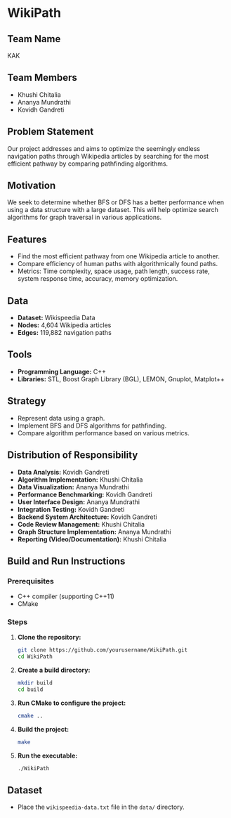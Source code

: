 # WikiPath

## Team Name
KAK

## Team Members
- Khushi Chitalia
- Ananya Mundrathi
- Kovidh Gandreti

## Problem Statement
Our project addresses and aims to optimize the seemingly endless navigation paths through Wikipedia articles by searching for the most efficient pathway by comparing pathfinding algorithms.

## Motivation
We seek to determine whether BFS or DFS has a better performance when using a data structure with a large dataset. This will help optimize search algorithms for graph traversal in various applications.

## Features
- Find the most efficient pathway from one Wikipedia article to another.
- Compare efficiency of human paths with algorithmically found paths.
- Metrics: Time complexity, space usage, path length, success rate, system response time, accuracy, memory optimization.

## Data
- **Dataset:** Wikispeedia Data
- **Nodes:** 4,604 Wikipedia articles
- **Edges:** 119,882 navigation paths

## Tools
- **Programming Language:** C++
- **Libraries:** STL, Boost Graph Library (BGL), LEMON, Gnuplot, Matplot++

## Strategy
- Represent data using a graph.
- Implement BFS and DFS algorithms for pathfinding.
- Compare algorithm performance based on various metrics.

## Distribution of Responsibility
- **Data Analysis:** Kovidh Gandreti
- **Algorithm Implementation:** Khushi Chitalia
- **Data Visualization:** Ananya Mundrathi
- **Performance Benchmarking:** Kovidh Gandreti
- **User Interface Design:** Ananya Mundrathi
- **Integration Testing:** Kovidh Gandreti
- **Backend System Architecture:** Kovidh Gandreti
- **Code Review Management:** Khushi Chitalia
- **Graph Structure Implementation:** Ananya Mundrathi
- **Reporting (Video/Documentation):** Khushi Chitalia

## Build and Run Instructions

### Prerequisites
- C++ compiler (supporting C++11)
- CMake

### Steps

1. **Clone the repository:**
   ```bash
   git clone https://github.com/yourusername/WikiPath.git
   cd WikiPath
   ```

2. **Create a build directory:**
   ```bash
   mkdir build
   cd build
   ```

3. **Run CMake to configure the project:**
   ```bash
   cmake ..
   ```

4. **Build the project:**
   ```bash
   make
   ```

5. **Run the executable:**
   ```bash
   ./WikiPath
   ```

## Dataset
- Place the `wikispeedia-data.txt` file in the `data/` directory.